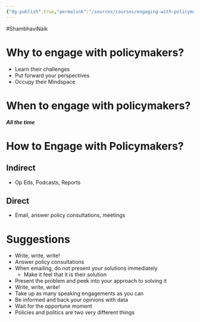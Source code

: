 ```yaml
---
{"dg-publish":true,"permalink":"/sources/courses/engaging-with-policymakers/"}
---
```


#ShambhaviNaik 

# Why to engage with policymakers?
- Learn their challenges
- Put forward your perspectives
- Occupy their Mindspace 

# When to engage with policymakers?
***All the time***

# How to Engage with Policymakers?
## Indirect
- Op Eds, Podcasts, Reports 
## Direct
- Email, answer policy consultations, meetings 

# Suggestions 
- Write, write, write!
- Answer policy consultations
- When emailing, do not present your solutions immediately 
	- Make it feel that it is their solution
- Present the problem and peek into your approach to solving it
- Write, write, write!
- Take up as many speaking engagements as you can
- Be informed and back your opinions with data
- Wait for the opportune moment
- Policies and politics are two very different things 
